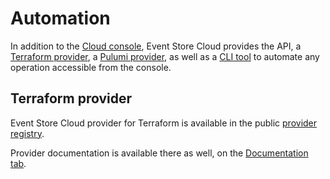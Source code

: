 # Automation

In addition to the [Cloud console][cloud console], Event Store Cloud provides the API, a [Terraform provider](#terraform-provider), a [Pulumi provider][pulumi_provider], as well as a [CLI tool][esc_cli github] to automate any operation accessible from the console. 

## Terraform provider

Event Store Cloud provider for Terraform is available in the public [provider registry][terraform_registry].

Provider documentation is available there as well, on the [Documentation tab](https://registry.terraform.io/providers/EventStore/eventstorecloud/latest/docs).


[terraform_registry]: [https://registry.terraform.io/providers/EventStore/eventstorecloud/latest]
[pulumi_provider]: [https://github.com/EventStore/pulumi-eventstorecloud]
[esc]: https://eventstore.com/event-store-cloud/
[cloud console]: https://console.eventstore.cloud/
[esc_cli github]: https://github.com/EventStore/esc
